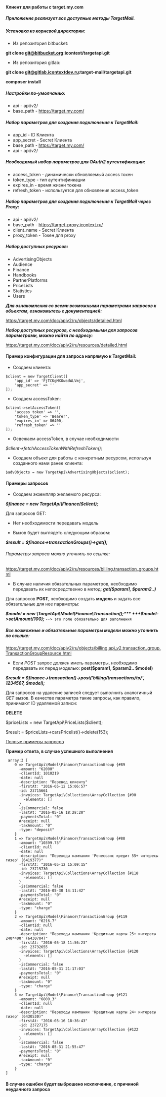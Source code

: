 #### Клиент для работы с target.my.com

##### Приложение реализует все доступные методы TargetMail.

##### Установка из корневой директории:

- Из репозитория bitbucket:

**git clone git@bitbucket.org:icontext/targetapi.git**

- Из репозитория gitlab:

**git clone git@gitlab.icontextdev.ru:target-mail/targetapi.git**

**composer install**

##### Настройки по-умолчанию:

- api - api/v2/
- base_path - https://target.my.com/

##### Набор параметров для создания подключения к TargetMail:

- app_id  - ID Клиента
- app_secret - Secret Клиента
- base_path  - https://target.my.com/
- api - api/v2/

##### Необходимый набор параметров для OAuth2 аутентификации:

- access_token  - динамически обновляемый access токен
- token_type  - тип аутентифиикации
- expires_in  - время жизни токена
- refresh_token  - используется для обновления access_token

##### Набор параметров для создания подключения к TargetMail через Proxy:

- api - api/v2/
- base_path   - https://target-proxy.icontext.ru/
- client_name  - Secret Клиента
- proxy_token - Токен для proxy

##### Набор доступных ресурсов:

- AdvertisingObjects
- Audience
- Finance
- Handbooks
- PartnerPlatforms
- PriceLists
- Statistics
- Users

***Для ознакомления со всеми возможными параметрами запросов к объектам, ознакомьтесь с документацией:***

https://target.my.com/doc/apiv2/ru/objects/detailed.html

***Набор доступных ресурсов, с необходимыми для запросов параметрами, можно найти по адресу:***

https://target.my.com/doc/apiv2/ru/resources/detailed.html

#### Пример конфигурации для запроса напрямую к TargetMail:

- Создаем клиента:
```
$client = new TargetClient([
    'app_id' => 'FjTCKgMXOwadWLVmj',
    'app_secret' => ''
]);
```
- Создаем accessToken: 

```
$client->setAccessToken([
    'access_token' => '',
    'token_type' => 'Bearer',
    'expires_in' => 86400,
    'refresh_token' => ''
]);
```

- Освежаем accessToken, в случае необходимости

 *$client->fetchAccessTokenWithRefreshToken();*

- Создаем объект для работы с конкретным ресурсом, используя созданного нами ранее клиента:

```$advObjects = new TargetApi\AdvertisingObjects($client);```

#### Примеры запросов

- Создаем экземпляр желаемого ресурса:

***$finance = new TargetApi\Finance($client);***

 Для запросов GET:

- Нет необходимости передавать модель

- Вызов будет выглядеть следующим образом:

***$result = $finance->transactionGroups()->get();***

###### Параметры запроса можно уточнить по ссылке:

https://target.my.com/doc/apiv2/ru/resources/billing.transaction_groups.html

- В случае наличия обязательных параметров, необходимо передавать их непосредственно в метод: ***get($param1, $param2..)***

 Для запросов **POST**, необходимо создать **модель** и задать все обязательные для нее параметры:

***$model = new \TargetApi\Model\Finance\Transaction();***
***$model->setAmount(100);*** ```--> это поле обязательно для заполнения```

##### Все возможные и обязательные параметры модели можно уточнить по ссылке: 

https://target.my.com/doc/apiv2/ru/objects/billing.api_v2.transaction_group.TransactionGroupResource.html

- Если *POST* запрос должен иметь параметры, необходимо передавать их перед моделью: **post($param1, $param2.. $model)**

***$result = $finance->transaction()->post('billing/transactions/to/', 1234567,  $model);***

Для запросов на удаление записей следует выполнить аналогичный *GET* вызов.
В качестве параметра такие запросы, как правило, принимают ID удаляемой записи:

**DELETE**

$priceLists = new TargetApi\PriceLists($client);


$result = $priceLists->carsPricelist()->delete(153);

[Полные примеры запросов](./EXAMPLES.MD)

**Пример ответа, в случае успешного выполнения**


```
 array:3 [
    0 => TargetApi\Model\Finance\TransactionGroup {#89
      -amount: "62000"
      -clientId: 1010219
      -date: null
      -description: "Перевод клиенту"
      -firstAt: "2016-05-12 15:06:57"
      -id: 23715661
      -invoices: TargetApi\Collections\ArrayCollection {#90
        -elements: []
      }
      -isCommercial: false
      -lastAt: "2016-05-16 18:28:20"
      -paymentsTotal: "0"
      #receipt: null
      -taxAmount: "0"
      -type: "deposit"
    }
    1 => TargetApi\Model\Finance\TransactionGroup {#88
      -amount: "10399.75"
      -clientId: null
      -date: null
      -description: "Переходы кампании 'Ренессанс кредит 55+ интересы тизер' (6419377)"
      -firstAt: "2016-05-12 15:09:15"
      -id: 23715730
      -invoices: TargetApi\Collections\ArrayCollection {#118
        -elements: []
      }
      -isCommercial: false
      -lastAt: "2016-05-30 14:11:42"
      -paymentsTotal: "0"
      #receipt: null
      -taxAmount: "0"
      -type: "charge"
    }
    2 => TargetApi\Model\Finance\TransactionGroup {#119
      -amount: "6216.7"
      -clientId: null
      -date: null
      -description: "Переходы кампании 'Кредитные карты 25+ интересы 240*400' (6430704)"
      -firstAt: "2016-05-18 11:56:23"
      -id: 23732655
      -invoices: TargetApi\Collections\ArrayCollection {#120
        -elements: []
      }
      -isCommercial: false
      -lastAt: "2016-05-31 21:17:03"
      -paymentsTotal: "0"
      #receipt: null
      -taxAmount: "0"
      -type: "charge"
    }
    3 => TargetApi\Model\Finance\TransactionGroup {#121
      -amount: "6800.3"
      -clientId: null
      -date: null
      -description: "Переходы кампании 'Кредитные карты 24+ интересы тизер' (6430530)"
      -firstAt: "2016-05-16 18:36:43"
      -id: 23727175
      -invoices: TargetApi\Collections\ArrayCollection {#122
        -elements: []
      }
      -isCommercial: false
      -lastAt: "2016-05-31 21:55:47"
      -paymentsTotal: "0"
      #receipt: null
      -taxAmount: "0"
      -type: "charge"
    }
]
```
 
#### В случае ошибки будет выброшено исключение, с причиной неудачного запроса